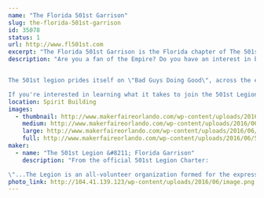 ```yaml
---
name: "The Florida 501st Garrison"
slug: the-florida-501st-garrison
id: 35078
status: 1
url: http://www.fl501st.com
excerpt: "The Florida 501st Garrison is the Florida chapter of The 501st Legion, a world wide Star Wars costuming organization. Our members come from all walks of life and from all across the state with one common trait, The Empire!"
description: "Are you a fan of the Empire? Do you have an interest in building your own Storm Trooper armor or any of our many other characters that you can find on the \"bad guys\" wall at your local cantina? Look no further because you have found the organization that caters to the research, construction, and wearing of costumes featured from all 7 (soon to be 8) Star Wars films. The 501st legion is primarily where you will find Darth Vader, Storm Troopers, Scout Troopers, Snow Troopers, Sith Lords, Dark Jedi,  and even Jawas!


The 501st legion prides itself on \"Bad Guys Doing Good\", across the entire legion in 2015 over 62,000 volunteer hours were logged and donations made in Honor of the 501st legion was reported at $587,000. Not bad for doing something we in the legion consider a hobby. 

If you're interested in learning what it takes to join the 501st Legion and your local squad please stop by and check out our booth."
location: Spirit Building
images:
  - thumbnail: http://www.makerfaireorlando.com/wp-content/uploads/2016/06/501st-Legion-CVI-Group-Picture.jpg
    medium: http://www.makerfaireorlando.com/wp-content/uploads/2016/06/501st-Legion-CVI-Group-Picture.jpg
    large: http://www.makerfaireorlando.com/wp-content/uploads/2016/06/501st-Legion-CVI-Group-Picture.jpg
    full: http://www.makerfaireorlando.com/wp-content/uploads/2016/06/501st-Legion-CVI-Group-Picture.jpg
maker:
  - name: "The 501st Legion &#8211; Florida Garrison"
    description: "From the official 501st Legion Charter:

\"...The Legion is an all-volunteer organization formed for the express purpose of bringing together costume enthusiasts under a collective identity within which to operate. The Legion seeks to promote interest in Star Wars through the building and wearing of quality costumes, and to facilitate the use of these costumes for Star Wars-related events as well as contributions to the local community through costumed charity and volunteer work...\""
photo_link: http://104.41.139.123/wp-content/uploads/2016/06/image.png
---
```

